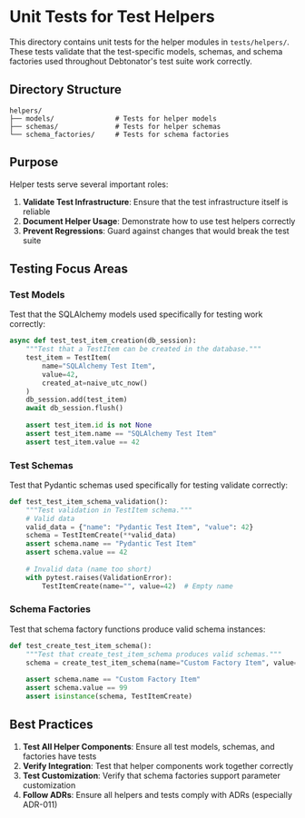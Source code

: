 # Unit Tests for Test Helpers

This directory contains unit tests for the helper modules in `tests/helpers/`. These tests validate that the test-specific models, schemas, and schema factories used throughout Debtonator's test suite work correctly.

## Directory Structure

```
helpers/
├── models/               # Tests for helper models
├── schemas/              # Tests for helper schemas
└── schema_factories/     # Tests for schema factories
```

## Purpose

Helper tests serve several important roles:

1. **Validate Test Infrastructure**: Ensure that the test infrastructure itself is reliable
2. **Document Helper Usage**: Demonstrate how to use test helpers correctly
3. **Prevent Regressions**: Guard against changes that would break the test suite

## Testing Focus Areas

### Test Models

Test that the SQLAlchemy models used specifically for testing work correctly:

```python
async def test_test_item_creation(db_session):
    """Test that a TestItem can be created in the database."""
    test_item = TestItem(
        name="SQLAlchemy Test Item", 
        value=42,
        created_at=naive_utc_now()
    )
    db_session.add(test_item)
    await db_session.flush()
    
    assert test_item.id is not None
    assert test_item.name == "SQLAlchemy Test Item"
    assert test_item.value == 42
```

### Test Schemas

Test that Pydantic schemas used specifically for testing validate correctly:

```python
def test_test_item_schema_validation():
    """Test validation in TestItem schema."""
    # Valid data
    valid_data = {"name": "Pydantic Test Item", "value": 42}
    schema = TestItemCreate(**valid_data)
    assert schema.name == "Pydantic Test Item"
    assert schema.value == 42
    
    # Invalid data (name too short)
    with pytest.raises(ValidationError):
        TestItemCreate(name="", value=42)  # Empty name
```

### Schema Factories

Test that schema factory functions produce valid schema instances:

```python
def test_create_test_item_schema():
    """Test that create_test_item_schema produces valid schemas."""
    schema = create_test_item_schema(name="Custom Factory Item", value=99)
    
    assert schema.name == "Custom Factory Item"
    assert schema.value == 99
    assert isinstance(schema, TestItemCreate)
```

## Best Practices

1. **Test All Helper Components**: Ensure all test models, schemas, and factories have tests
2. **Verify Integration**: Test that helper components work together correctly
3. **Test Customization**: Verify that schema factories support parameter customization
4. **Follow ADRs**: Ensure all helpers and tests comply with ADRs (especially ADR-011)
